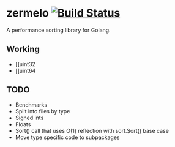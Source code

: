 zermelo [![Build Status](https://travis-ci.org/shawnsmithdev/zermelo.svg)](https://travis-ci.org/shawnsmithdev/zermelo)
=========

A performance sorting library for Golang.

Working
-------

* []uint32
* []uint64

TODO
----

* Benchmarks
* Split into files by type
* Signed ints
* Floats
* Sort() call that uses O(1) reflection with sort.Sort() base case
* Move type specific code to subpackages
